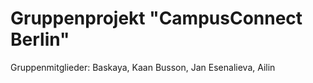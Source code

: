 # Gruppenprojekt "CampusConnect Berlin"

Gruppenmitglieder:
Baskaya, Kaan
Busson, Jan
Esenalieva, Ailin

